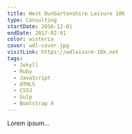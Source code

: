 ```yaml
---
title: West Dunbartonshire Leisure 10K
type: Consulting
startDate: 2016-12-01
endDate: 2017-02-01
color: wisteria
cover: wdl-cover.jpg
visitLink: https://wdleisure-10k.net
tags:
  - Jekyll
  - Ruby
  - JavaScript
  - HTML5
  - CSS3
  - Gulp
  - Bootstrap 4
---
```

Lorem ipsum...
